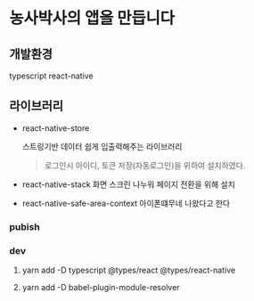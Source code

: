 # 농사박사의 앱을 만듭니다

## 개발환경

typescript react-native

## 라이브러리

- react-native-store


  스트링기반 데이터 쉽게 입출력해주는 라이브러리

  > 로그인시 아이디, 토큰 저장(자동로그인)을 위하여 설치하였다.

- react-native-stack
  화면 스크린 나누워 페이지 전환을 위해 설치

- react-native-safe-area-context
  아이폰떄무네 나왔다고 한다

### pubish

### dev

1. yarn add -D typescript @types/react @types/react-native

2. yarn add -D babel-plugin-module-resolver